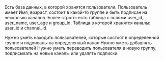 Есть база данных, в которой хранятся пользователи. 
Пользователь имеет Имя, возраст, состоит в какой-то группе и быть подписан на несколько каналов.
Более строго: есть таблица с полями user_id, user_name, user_age и group_id. Таблица в которой хранятся каналы: user_id и channel_id. 

Нужно уметь находить пользователей, которые состоят в определенной группе и подписаны на определенный канал
Нужно уметь добавлять пользователей
Нужно уметь переводить пользователя в новую группу, подписывать на новые каналы или удалять подписки